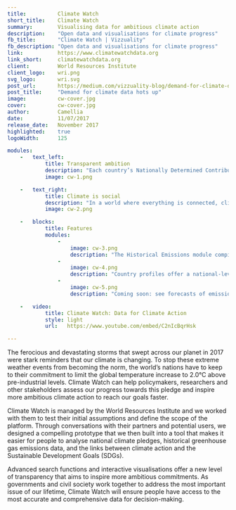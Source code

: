 ```yaml
---
title:       	Climate Watch
short_title: 	Climate Watch
summary:     	Visualising data for ambitious climate action
description: 	"Open data and visualisations for climate progress"
fb_title:    	"Climate Watch | Vizzuality"
fb_description: "Open data and visualisations for climate progress"
link:        	https://www.climatewatchdata.org
link_short:  	climatewatchdata.org
client:      	World Resources Institute
client_logo: 	wri.png
svg_logo:    	wri.svg
post_url:       https://medium.com/vizzuality-blog/demand-for-climate-data-hots-up-aa5fd92a885b
post_title:     "Demand for climate data hots up"
image:       	cw-cover.jpg
cover:       	cw-cover.jpg
author:      	Camellia
date:        	11/07/2017
release_date:   November 2017          
highlighted: 	true
logoWidth:      125

modules:
    -   text_left:
            title: Transparent ambition
            description: "Each country’s Nationally Determined Contribution (NDC) has been extracted from PDF into HTML format, making them easier to search and compare, and therefore more transparent. People responsible for writing NDCs can see what other countries have pledged and match or raise their ambitions. Through this open approach, countries can learn from one another and go further together." 
            image: cw-1.png

    -   text_right:
            title: Climate is social
            description: "In a world where everything is connected, climate action can also deliver social action. Climate Watch maps NDCs against the SDGs so policymakers can identify the policies and measures that will enable countries to simultaneously meet both climate and social targets. Climate change and sustainable development are closely entwined and actions that address both can accelerate our journey towards a world that offers better opportunities for all."
            image: cw-2.png

    -   blocks:
            title: Features
            modules:
                - 
                    image: cw-3.png
                    description: "The Historical Emissions module compiles over 150 years of emissions data from three major data sources."
                - 
                    image: cw-4.png
                    description: "Country profiles offer a national-level snapshot of climate progress, risks and vulnerabilities. Compare up to three countries at a time."
                - 
                    image: cw-5.png
                    description: "Coming soon: see forecasts of emissions trajectories for over 60 countries or regions to show what pathways could look like through to 2100."

    -   video:
            title: Climate Watch: Data for Climate Action
            style: light
            url:   https://www.youtube.com/embed/C2nIcBqrHsk

---
```

The ferocious and devastating storms that swept across our planet in 2017 were stark reminders that our climate is changing. To stop these extreme weather events from becoming the norm, the world’s nations have to keep to their commitment to limit the global temperature increase to 2.0°C above pre-industrial levels. Climate Watch can help policymakers, researchers and other stakeholders assess our progress towards this pledge and inspire more ambitious climate action to reach our goals faster.  

Climate Watch is managed by the World Resources Institute and we worked with them to test their initial assumptions and define the scope of the platform. Through conversations with their partners and potential users, we designed a compelling prototype that we then built into a tool that makes it easier for people to analyse national climate pledges, historical greenhouse gas emissions data, and the links between climate action and the Sustainable Development Goals (SDGs). 

Advanced search functions and interactive visualisations offer a new level of transparency that aims to inspire more ambitious commitments. As governments and civil society work together to address the most important issue of our lifetime, Climate Watch will ensure people have access to the most accurate and comprehensive data for decision-making. 


